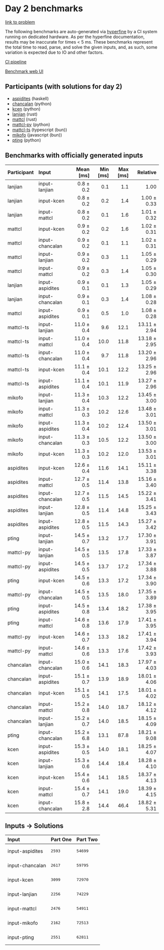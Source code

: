 # Day 2 benchmarks

[link to problem](https://adventofcode.com/2023/day/2)

The following benchmarks are auto-generated via
[hyperfine](https://github.com/sharkdp/hyperfine) by a CI system running on
dedicated hardware. As per the hyperfine documentation, results may be
inaccurate for times < 5 ms. These benchmarks represent the total time to read,
parse, and solve the given inputs, and, as such, some variation is expected due
to IO and other factors.

[CI pipeline](http://ci.papercode.net:8080/teams/main/pipelines/aoc2023)

[Benchmark web UI](https://aoc.ancalagon.black)


## Participants (with solutions for day 2)

- [aspidites](https://github.com/aspidites/aoc2023) (haskell)
- [chancalan](https://github.com/chancalan/aoc2023) (python)
- [kcen](https://github.com/kcen/aoc2023) (python)
- [lanjian](https://github.com/lanjian/aoc-2023) (rust)
- [mattcl](https://github.com/mattcl/aoc2023) (rust)
- [mattcl-py](https://github.com/mattcl/aoc2023-py) (python)
- [mattcl-ts](https://github.com/mattcl/aoc2023-js) (typescript (bun))
- [mikofo](https://github.com/mikofo/advent-of-code-2023) (javascript (bun))
- [pting](https://github.com/pting/aoc2023) (python)


## Benchmarks with officially generated inputs

| Participant | Input | Mean [ms] | Min [ms] | Max [ms] | Relative |
|:---|:---|---:|---:|---:|---:|
| lanjian | input-lanjian | 0.8 ± 0.2 | 0.1 | 1.1 | 1.00 |
| lanjian | input-kcen | 0.8 ± 0.2 | 0.2 | 1.4 | 1.00 ± 0.33 |
| lanjian | input-mattcl | 0.8 ± 0.2 | 0.1 | 1.6 | 1.01 ± 0.32 |
| mattcl | input-kcen | 0.9 ± 0.2 | 0.2 | 1.6 | 1.02 ± 0.31 |
| mattcl | input-chancalan | 0.9 ± 0.2 | 0.1 | 1.1 | 1.02 ± 0.31 |
| mattcl | input-lanjian | 0.9 ± 0.2 | 0.3 | 1.1 | 1.05 ± 0.29 |
| mattcl | input-mattcl | 0.9 ± 0.2 | 0.3 | 1.4 | 1.05 ± 0.30 |
| lanjian | input-aspidites | 0.9 ± 0.1 | 0.1 | 1.3 | 1.05 ± 0.29 |
| lanjian | input-chancalan | 0.9 ± 0.1 | 0.3 | 1.4 | 1.08 ± 0.28 |
| mattcl | input-aspidites | 0.9 ± 0.1 | 0.5 | 1.0 | 1.08 ± 0.28 |
| mattcl-ts | input-lanjian | 11.0 ± 0.4 | 9.6 | 12.1 | 13.11 ± 2.94 |
| mattcl-ts | input-mattcl | 11.0 ± 0.4 | 10.0 | 11.8 | 13.18 ± 2.95 |
| mattcl-ts | input-chancalan | 11.0 ± 0.4 | 9.7 | 11.8 | 13.20 ± 2.96 |
| mattcl-ts | input-kcen | 11.1 ± 0.4 | 10.1 | 12.2 | 13.25 ± 2.96 |
| mattcl-ts | input-aspidites | 11.1 ± 0.4 | 10.1 | 11.9 | 13.27 ± 2.96 |
| mikofo | input-lanjian | 11.3 ± 0.4 | 10.3 | 12.2 | 13.45 ± 3.00 |
| mikofo | input-mattcl | 11.3 ± 0.3 | 10.2 | 12.6 | 13.48 ± 3.01 |
| mikofo | input-aspidites | 11.3 ± 0.4 | 10.2 | 12.4 | 13.50 ± 3.01 |
| mikofo | input-chancalan | 11.3 ± 0.3 | 10.5 | 12.2 | 13.50 ± 3.00 |
| mikofo | input-kcen | 11.3 ± 0.3 | 10.2 | 12.0 | 13.53 ± 3.01 |
| aspidites | input-kcen | 12.6 ± 0.4 | 11.6 | 14.1 | 15.11 ± 3.38 |
| aspidites | input-mattcl | 12.7 ± 0.5 | 11.4 | 13.8 | 15.16 ± 3.40 |
| aspidites | input-chancalan | 12.7 ± 0.5 | 11.5 | 14.5 | 15.22 ± 3.41 |
| aspidites | input-lanjian | 12.8 ± 0.5 | 11.4 | 14.8 | 15.25 ± 3.43 |
| aspidites | input-aspidites | 12.8 ± 0.5 | 11.5 | 14.3 | 15.27 ± 3.42 |
| pting | input-lanjian | 14.5 ± 0.7 | 13.2 | 17.7 | 17.30 ± 3.91 |
| mattcl-py | input-lanjian | 14.5 ± 0.5 | 13.5 | 17.8 | 17.33 ± 3.87 |
| mattcl-py | input-aspidites | 14.5 ± 0.5 | 13.7 | 17.2 | 17.34 ± 3.88 |
| pting | input-kcen | 14.5 ± 0.6 | 13.3 | 17.2 | 17.34 ± 3.90 |
| mattcl-py | input-chancalan | 14.5 ± 0.5 | 13.5 | 18.0 | 17.35 ± 3.89 |
| pting | input-aspidites | 14.5 ± 0.8 | 13.4 | 18.2 | 17.38 ± 3.95 |
| pting | input-mattcl | 14.6 ± 0.8 | 13.6 | 17.9 | 17.41 ± 3.95 |
| mattcl-py | input-kcen | 14.6 ± 0.7 | 13.3 | 18.2 | 17.41 ± 3.94 |
| mattcl-py | input-mattcl | 14.6 ± 0.6 | 13.3 | 17.6 | 17.42 ± 3.93 |
| chancalan | input-chancalan | 15.0 ± 0.6 | 14.1 | 18.3 | 17.97 ± 4.03 |
| chancalan | input-aspidites | 15.1 ± 0.7 | 13.9 | 18.9 | 18.01 ± 4.06 |
| chancalan | input-kcen | 15.1 ± 0.5 | 14.1 | 17.5 | 18.01 ± 4.02 |
| chancalan | input-mattcl | 15.2 ± 0.8 | 14.0 | 18.7 | 18.12 ± 4.12 |
| chancalan | input-lanjian | 15.2 ± 0.7 | 14.0 | 18.5 | 18.15 ± 4.09 |
| pting | input-chancalan | 15.2 ± 6.8 | 13.1 | 87.8 | 18.21 ± 9.08 |
| kcen | input-aspidites | 15.3 ± 0.5 | 14.0 | 18.1 | 18.25 ± 4.07 |
| kcen | input-lanjian | 15.3 ± 0.6 | 14.4 | 18.4 | 18.28 ± 4.10 |
| kcen | input-kcen | 15.4 ± 0.6 | 14.1 | 18.5 | 18.37 ± 4.13 |
| kcen | input-mattcl | 15.4 ± 0.7 | 14.1 | 19.0 | 18.39 ± 4.15 |
| kcen | input-chancalan | 15.8 ± 2.8 | 14.4 | 46.4 | 18.82 ± 5.31 |


## Inputs -> Solutions

| Input | Part One | Part Two |
|:---|:---|:---|
|input-aspidites|<pre>2593</pre>|<pre>54699</pre>|
|input-chancalan|<pre>2617</pre>|<pre>59795</pre>|
|input-kcen|<pre>3099</pre>|<pre>72970</pre>|
|input-lanjian|<pre>2256</pre>|<pre>74229</pre>|
|input-mattcl|<pre>2476</pre>|<pre>54911</pre>|
|input-mikofo|<pre>2162</pre>|<pre>72513</pre>|
|input-pting|<pre>2551</pre>|<pre>62811</pre>|